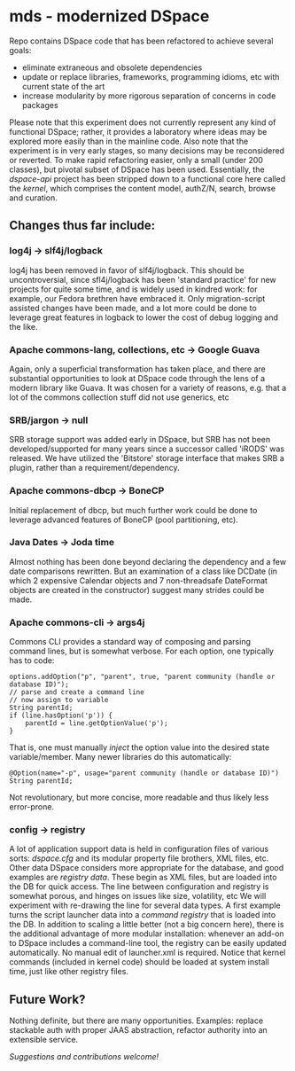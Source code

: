 # mds - modernized DSpace #

Repo contains DSpace code that has been refactored to achieve several goals:

* eliminate extraneous and obsolete dependencies
* update or replace libraries, frameworks, programming idioms, etc with current state of the art
* increase modularity by more rigorous separation of concerns in code packages

Please note that this experiment does not currently represent any kind of functional DSpace; rather, it provides a laboratory where ideas may be explored more easily than in the mainline code.
Also note that the experiment is in very early stages, so many decisions may be reconsidered or reverted. To make rapid refactoring easier, only a small (under 200 classes), but pivotal subset of DSpace has been used. Essentially, the _dspace-api_ project has been stripped down to a functional core here called the *kernel*, which comprises the content model, authZ/N, search, browse and curation.

## Changes thus far include: ##

### log4j -> slf4j/logback ###

log4j has been removed in favor of slf4j/logback. This should be uncontroversial, since sfl4j/logback has been 'standard practice' for new projects for quite some time, and is widely used in kindred work: for example, our Fedora brethren have embraced it.
Only migration-script assisted changes have been made, and a lot more could be done to leverage great features in logback to lower the cost of debug logging and the like.

### Apache commons-lang, collections, etc -> Google Guava ###

Again, only a superficial transformation has taken place, and there are substantial opportunities to look at DSpace code through the lens of a modern library like Guava. It was chosen for a variety of reasons, e.g. that a lot of the commons collection stuff did not use generics, etc

### SRB/jargon -> null ###

SRB storage support was added early in DSpace, but SRB has not been developed/supported for many years since a successor called 'iRODS' was released. We have utilized the 'Bitstore' storage interface that makes SRB a plugin, rather than a requirement/dependency.

### Apache commons-dbcp -> BoneCP ###

Initial replacement of dbcp, but much further work could be done to leverage advanced features of BoneCP (pool partitioning, etc).

### Java Dates -> Joda time ###

Almost nothing has been done beyond declaring the dependency and a few date comparisons rewritten. But an examination of a class like DCDate (in which 2 expensive Calendar objects and 7 non-threadsafe DateFormat objects are created in the constructor) suggest many strides could be made.

### Apache commons-cli -> args4j ###

Commons CLI provides a standard way of composing and parsing command lines, but is somewhat verbose. For each option, one typically has to code:

    options.addOption("p", "parent", true, "parent community (handle or database ID)");
    // parse and create a command line
    // now assign to variable
    String parentId;
    if (line.hasOption('p')) {
        parentId = line.getOptionValue('p');
    }

That is, one must manually *inject* the option value into the desired state variable/member. Many newer libraries do this automatically:

    @Option(name="-p", usage="parent community (handle or database ID)")
    String parentId;
    
Not revolutionary, but more concise, more readable and thus likely less error-prone.

### config -> registry

A lot of application support data is held in configuration files of various sorts: _dspace.cfg_ and its modular property file brothers, XML files, etc. Other data DSpace considers more appropriate for the database, and good examples are _registry data_. These begin as XML files, but are loaded into the DB for quick access. The line between configuration and registry is somewhat porous, and hinges on issues like size, volatility, etc
We will experiment with re-drawing the line for several data types. A first example turns the script launcher data into a _command registry_ that is loaded into the DB. In addition to scaling a little better (not a big concern here), there is the additional advantage of more modular installation: whenever an add-on to DSpace includes a command-line tool, the registry can be easily updated automatically. No manual edit of launcher.xml is required.
Notice that kernel commands (included in kernel code) should be loaded at system install time, just like other registry files.

## Future Work? ##

Nothing definite, but there are many opportunities. Examples: replace stackable auth with proper JAAS abstraction, refactor authority into an extensible service.

_Suggestions and contributions welcome!_
